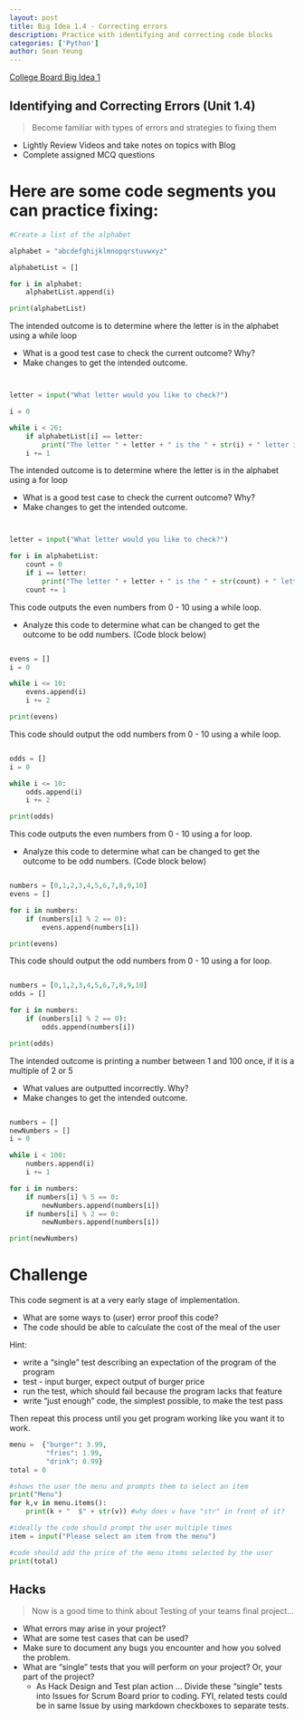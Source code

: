 ```yaml
---
layout: post
title: Big Idea 1.4 - Correcting errors
description: Practice with identifying and correcting code blocks
categories: ['Python']
author: Sean Yeung
---
```


[College Board Big Idea 1](https://apclassroom.collegeboard.org/103/home?unit=1)

## Identifying and Correcting Errors (Unit 1.4)
> Become familiar with types of errors and strategies to fixing them
- Lightly Review Videos and take notes on topics with Blog
- Complete assigned MCQ questions

# Here are some code segments you can practice fixing:


```python
#Create a list of the alphabet

alphabet = "abcdefghijklmnopqrstuvwxyz"

alphabetList = []

for i in alphabet:
    alphabetList.append(i)

print(alphabetList)
```

The intended outcome is to determine where the letter is in the alphabet using a while loop
- What is a good test case to check the current outcome? Why?
- Make changes to get the intended outcome.


```python


letter = input("What letter would you like to check?")

i = 0

while i < 26:
    if alphabetList[i] == letter:
        print("The letter " + letter + " is the " + str(i) + " letter in the alphabet")
    i += 1


```

The intended outcome is to determine where the letter is in the alphabet using a for loop
- What is a good test case to check the current outcome? Why?
- Make changes to get the intended outcome.


```python


letter = input("What letter would you like to check?")

for i in alphabetList:
    count = 0
    if i == letter:
        print("The letter " + letter + " is the " + str(count) + " letter in the alphabet")
    count += 1


```

This code outputs the even numbers from 0 - 10 using a while loop.
- Analyze this code to determine what can be changed to get the outcome to be odd numbers. (Code block below)



```python

evens = []
i = 0

while i <= 10:
    evens.append(i)
    i += 2

print(evens)    


```

This code should output the odd numbers from 0 - 10 using a while loop.


```python

odds = []
i = 0

while i <= 10:
    odds.append(i)
    i += 2

print(odds)
```

This code outputs the even numbers from 0 - 10 using a for loop.
- Analyze this code to determine what can be changed to get the outcome to be odd numbers. (Code block below)


```python

numbers = [0,1,2,3,4,5,6,7,8,9,10]
evens = []

for i in numbers:
    if (numbers[i] % 2 == 0):
        evens.append(numbers[i])

print(evens)


```

This code should output the odd numbers from 0 - 10 using a for loop.


```python

numbers = [0,1,2,3,4,5,6,7,8,9,10]
odds = []

for i in numbers:
    if (numbers[i] % 2 == 0):
        odds.append(numbers[i])

print(odds)
```

The intended outcome is printing a number between 1 and 100 once, if it is a multiple of 2 or 5 
- What values are outputted incorrectly. Why?
- Make changes to get the intended outcome.


```python

numbers = []
newNumbers = []
i = 0

while i < 100:
    numbers.append(i)
    i += 1

for i in numbers:
    if numbers[i] % 5 == 0:
        newNumbers.append(numbers[i])
    if numbers[i] % 2 == 0:
        newNumbers.append(numbers[i])

print(newNumbers) 


```

# Challenge

This code segment is at a very early stage of implementation.
- What are some ways to (user) error proof this code?
- The code should be able to calculate the cost of the meal of the user

Hint:
- write a “single” test describing an expectation of the program of the program
- test - input burger, expect output of burger price
- run the test, which should fail because the program lacks that feature
- write “just enough” code, the simplest possible, to make the test pass

Then repeat this process until you get program working like you want it to work.


```python
menu =  {"burger": 3.99,
         "fries": 1.99,
         "drink": 0.99}
total = 0

#shows the user the menu and prompts them to select an item
print("Menu")
for k,v in menu.items():
    print(k + "  $" + str(v)) #why does v have "str" in front of it?

#ideally the code should prompt the user multiple times
item = input("Please select an item from the menu")

#code should add the price of the menu items selected by the user 
print(total)
```

## Hacks
> Now is a good time to think about Testing of your teams final project...
- What errors may arise in your project?
- What are some test cases that can be used?
- Make sure to document any bugs you encounter and how you solved the problem.
- What are “single” tests that you will perform on your project? Or, your part of the project?
    * As Hack Design and Test plan action … Divide these “single” tests into Issues for Scrum Board prior to coding. FYI, related tests could be in same Issue by using markdown checkboxes to separate tests.
